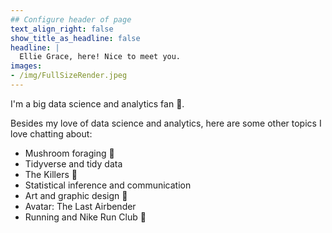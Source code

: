 ```yaml
---
## Configure header of page
text_align_right: false
show_title_as_headline: false
headline: |
  Ellie Grace, here! Nice to meet you.
images:
- /img/FullSizeRender.jpeg
---
```


<!-- this is a subheadline -->
I'm a big data science and analytics fan :raised_hands:. 

Besides my love of data science and analytics, here are some other topics I love chatting about: 

* Mushroom foraging :mushroom:
* Tidyverse and tidy data 
* The Killers :guitar:
* Statistical inference and communication
* Art and graphic design :art:
* Avatar: The Last Airbender 
* Running and Nike Run Club :runner:

